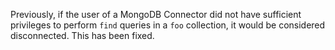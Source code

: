 Previously, if the user of a MongoDB Connector did not have sufficient privileges to perform `find` queries in a `foo` collection, it would be considered disconnected.  This has been fixed.
